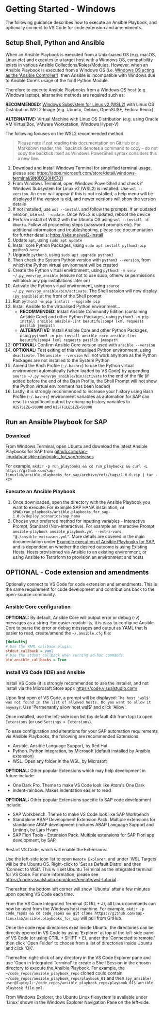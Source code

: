 # Getting Started - Windows

The following guidance describes how to execute an Ansible Playbook, and optionally connect to VS Code for code extension and amendments.

## Setup Shell, Python and Ansible

When an Ansible Playbook is executed from a Unix-based OS (e.g. macOS, Linux etc) and executes to a target host with a Windows OS, compatibility exists in various Ansible Collections/Roles/Modules. However, when an Ansible Playbook is executed from a Windows OS (i.e. [Windows OS acting as the 'Ansible Controller'](https://docs.ansible.com/ansible/latest/os_guide/windows_faq.html#can-ansible-run-on-windows)), then Ansible is incompatible with Windows due to Ansible Core's usage of the fcntl Python Module.


Therefore to execute Ansible Playbooks from a Windows OS host (e.g. Windows laptop), alternative methods are required such as:

**RECOMMENDED:** [Windows Subsystem for Linux v2 (WSL2)](https://learn.microsoft.com/en-us/windows/wsl/compare-versions) with Linux OS Distribution WSL2 Image (e.g. Ubuntu, Debian, OpenSUSE, Fedora Remix)

**ALTERNATIVE:** Virtual Machine with Linux OS Distribution (e.g. using Oracle VM VirtualBox, VMware Workstation, Windows Hyper-V)


The following focuses on the WSL2 recommended method.

> Please note if not reading this documentation on GitHub or a Markdown reader, the ` backtick denotes a command to copy - do not copy the backtick itself as Windows PowerShell syntax considers this a new line.

1. Download and Install Windows Terminal for simplified terminal usage, please see: https://apps.microsoft.com/store/detail/windows-terminal/9N0DX20HK701
2. From Windows Terminal, open Windows PowerShell and check if Windows Subsystem for Linux v2 (WSL2) is installed. Use `wsl --version`. An error will appear if this is not installed, a help menu will be displayed if the version is old, and newer versions will show the version details
3. If not installed, use `wsl --install` and follow the prompts. If an oudated version, use `wsl --update`. Once WSL2 is updated, reboot the device
4. Perform install of WSL2 with the Ubuntu OS using `wsl --install -d Ubuntu`. Follow all proceeding steps (password prompts etc). For additional information and troubleshooting, please see documentation for further details: https://aka.ms/wsl2-install
5. Update `apt`, using `sudo apt update`
6. Install core Python Packages, using `sudo apt install python3-pip python3-venv`
7. Upgrade `python3`, using `sudo apt upgrade python3`
8. Then check the System Python version with `python3 --version`, from which the Python virtual environment will be created
9. Create the Python virtual environment, using `python3 -m venv ~/.py_venv/py_ansible` (ensure not to use sudo, otherwise permissions will block any pip installations later on)
10. Activate the Python virtual environment, using `source ~/.py_venv/py_ansible/bin/activate`. The Shell session will now display `(py_ansible)` at the front of the Shell prompt
11. Run `python3 -m pip install --upgrade pip`
12. Install Ansible to the virtualised Python environment...
    - **RECOMMENDED:** Install Ansible Community Edition (containing Ansible Core) and other Python Packages, using `python3 -m pip install ansible ansible-lint beautifulsoup4 lxml requests passlib jmespath`
    - **ALTERNATIVE:** Install Ansible Core and other Python Packages, using `python3 -m pip install ansible-core ansible-lint beautifulsoup4 lxml requests passlib jmespath`
13. **OPTIONAL:** Confirm Ansible Core version used with `ansible --version`
14. **OPTIONAL:** Test exiting of this virtualised Python environment, using `deactivate`. The `ansible --version` will not work anymore as the Python Packages are not installed to the System Python
15. Amend the Bash Profile (`~/.bashrc`) to use the Python virtual environment automatically (when loaded by VS Code) by appending `source ~/.py_venv/py_ansible/bin/activate` to the end of the file (if added before the end of the Bash Profile, the Shell Prompt will not show the Python virtual environment has been loaded)
16. Lastly, it is strongly recommended to increase your history using Bash Profile (`~/.bashrc`) environment variables as automation for SAP can result in significant output by changing history variables to `HISTSIZE=50000` and `HISTFILESIZE=50000`


## Run an Ansible Playbook for SAP

### Download

From Windows Terminal, open Ubuntu and download the latest Ansible Playbooks for SAP from [github.com/sap-linuxlab/ansible.playbooks_for_sap/releases](https://github.com/sap-linuxlab/ansible.playbooks_for_sap/releases)

For example, `mkdir -p run_playbooks && cd run_playbooks && curl -L https://github.com/sap-linuxlab/ansible.playbooks_for_sap/archive/refs/tags/1.0.0.zip | tar -xzv`

### Execute an Ansible Playbook

1. Once downloaded, open the directory with the Ansible Playbook you want to execute. For example SAP HANA installation, `cd $PWD/run_playbooks/ansible.playbooks_for_sap-1.0.0/deploy_scenarios/sap_hana`
2. Choose your preferred method for inputting variables - Interactive Prompt, Standard (Non-Interactive). For example an Interactive Prompt, `ansible-playbook ansible_playbook.yml --extra-vars "@./ansible_extravars.yml"`. More details are covered in the main documentation under [Example execution of Ansible Playbooks for SAP](./README.md#example-execution-of-ansible-playbooks-for-sap), and is dependent on whether the desired outcome is using Existing Hosts, Hosts provisioned via Ansible to an existing environment, or using Ansible to Terraform to provision an environment and hosts


## OPTIONAL - Code extension and amendments

Optionally connect to VS Code for code extension and amendments. This is the same requirement for code development and contributions back to the open-source community.

### Ansible Core configuration

**OPTIONAL:**
By default, Ansible Core will output error or debug (-v) messages as a string. For easier readability, it is easy to configure Ansible Core to parse the error or debug messages and output as YAML that is easier to read, create/amend the `~/.ansible.cfg` file:
```ini
[defaults]
# Use the YAML callback plugin.
stdout_callback = yaml
# Use the stdout_callback when running ad-hoc commands.
bin_ansible_callbacks = True
```

### Install VS Code (IDE) and Ansible 

Install VS Code (it is strongly recommended to use the installer, and not install via the Microsoft Store app):
https://code.visualstudio.com/

Upon first open of VS Code, a prompt will be displayed: `The host 'wsl$' was not found in the list of allowed hosts. Do you want to allow it anyway?`. Use 'Permenantly allow host wsl$' and click 'Allow'.

Once installed, use the left-side icon list (by default 4th from top) to open `Extensions` (or use `Settings > Extensions`).

To ease configuration and alterations for your SAP automation requirements via Ansible Playbooks, the following are recommended Extensions:
- Ansible. Ansible Language Support, by Red Hat
- Python. Python integration, by Microsoft (default installed by Ansible extension)
- WSL. Open any folder in the WSL, by Microsoft

**OPTIONAL:**
Other popular Extensions which may help development in future include:
- One Dark Pro. Theme to make VS Code look like Atom's One Dark
- indent-rainbow. Makes indentation easier to read

**OPTIONAL:**
Other popular Extensions specific to SAP code development include:
- SAP Workbench. Theme to make VS Code look like SAP Workbench
- Standalone ABAP Development Extension Pack. Multiple extensions for standalone ABAP development (includes ABAP Language Support and Linting), by Lars Hvam
- SAP Fiori Tools - Extension Pack. Multiple extensions for SAP Fiori app development, by SAP

Restart VS Code, which will enable the Extensions.

Use the left-side icon list to open `Remote Explorer`, and under 'WSL Targets' will be the Ubuntu OS. Right-click to 'Set as Default Distro' and then 'Connect to WSL'. This will set Ubuntu Terminal as the integrated terminal for VS Code. For more information, please see https://code.visualstudio.com/docs/remote/wsl-tutorial .

Thereafter, the bottom left corner will show 'Ubuntu' after a few minutes upon opening VS Code each time.

From the VS Code Integrated Terminal (CTRL + J), all Linux commands can now be used from the Windows host machine. For example, `mkdir -p code_repos && cd code_repos && git clone https://github.com/sap-linuxlab/ansible.playbooks_for_sap` will pull from GitHub.

Once the code repo directories exist inside Ubuntu, the directories can be directly opened in VS Code by using 'Explorer' at top of the left-side panel of VS Code (or using CTRL + SHIFT + E), under the 'Connected to remote.' then click 'Open Folder' to choose from a list of directories inside Ubuntu and click 'OK'.

Thereafter, right-click of any directory in the VS Code Explorer pane and use 'Open in Integrated Terminal' to create a Shell Session in the chosen directory to execute the Ansible Playbook. For example, the `~/code_repos/ansible_playbook_repo` cloned could contain `~/code_repos/ansible_playbook_repo/playbook_01` and then `(py_ansible) user@laptop1:~/code_repos/ansible_playbook_repo/playbook_01$ ansible-playbook file.yml`.

From Windows Explorer, the Ubuntu Linux filesystem is available under 'Linux' shown in the Windows Explorer Navigation Pane on the left-side.
